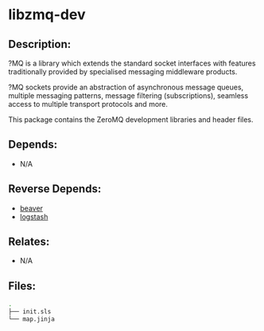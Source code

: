 # libzmq-dev

## Description:

?MQ is a library which extends the standard socket interfaces with features traditionally provided by specialised messaging middleware products.

?MQ sockets provide an abstraction of asynchronous message queues, multiple messaging patterns, message filtering (subscriptions), seamless access to multiple transport protocols and more.

This package contains the ZeroMQ development libraries and header files.

## Depends:

  -  N/A

## Reverse Depends:

  -  [beaver](/salt/beaver)
  -  [logstash](/salt/logstash)

## Relates:

  -  N/A

## Files:

```bash
.
├── init.sls
└── map.jinja
```
